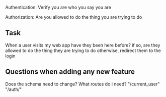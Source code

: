 Authentication: Verify you are who you say you are

Authorization: Are you allowed to do the thing you are trying to do

## Task
When a user visits my web app have they been here before? if so, are they allowed to do the thing they are trying to do otherwise, redirect them to the login

## Questions when adding any new feature
Does the schema need to change?
What routes do i need?
"/current_user"
"/auth/"
